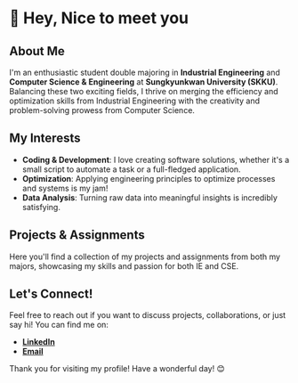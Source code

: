 # 🍒 Hey, Nice to meet you 

## About Me
I'm an enthusiastic student double majoring in **Industrial Engineering** and **Computer Science & Engineering** at **Sungkyunkwan University (SKKU)**. Balancing these two exciting fields, I thrive on merging the efficiency and optimization skills from Industrial Engineering with the creativity and problem-solving prowess from Computer Science.

## My Interests
- **Coding & Development**: I love creating software solutions, whether it's a small script to automate a task or a full-fledged application.
- **Optimization**: Applying engineering principles to optimize processes and systems is my jam!
- **Data Analysis**: Turning raw data into meaningful insights is incredibly satisfying.

## Projects & Assignments
Here you'll find a collection of my projects and assignments from both my majors, showcasing my skills and passion for both IE and CSE.

## Let's Connect!
Feel free to reach out if you want to discuss projects, collaborations, or just say hi! You can find me on:
- **[LinkedIn](https://www.linkedin.com/in/rachell-dwg/)**
- **[Email](mailto:rchl@g.skku.edu)**

Thank you for visiting my profile! Have a wonderful day! 😊
